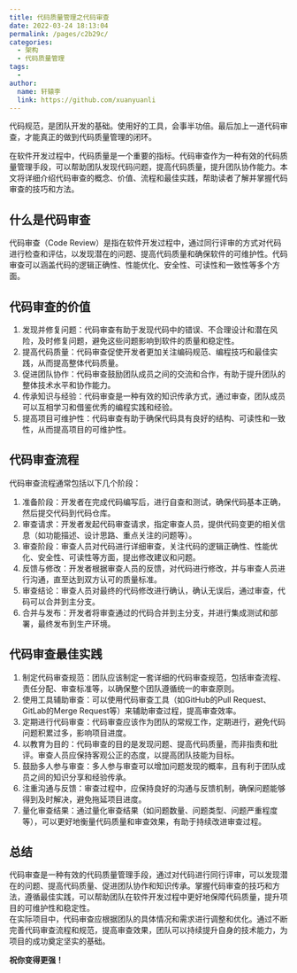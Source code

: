 ```yaml
---
title: 代码质量管理之代码审查
date: 2022-03-24 18:13:04
permalink: /pages/c2b29c/
categories:
  - 架构
  - 代码质量管理
tags:
  - 
author: 
  name: 轩辕李
  link: https://github.com/xuanyuanli
---
```



代码规范，是团队开发的基础。使用好的工具，会事半功倍。最后加上一道代码审查，才能真正的做到代码质量管理的闭环。  

在软件开发过程中，代码质量是一个重要的指标。代码审查作为一种有效的代码质量管理手段，可以帮助团队发现代码问题，提高代码质量，提升团队协作能力。本文将详细介绍代码审查的概念、价值、流程和最佳实践，帮助读者了解并掌握代码审查的技巧和方法。
<!-- more -->

## 什么是代码审查

代码审查（Code Review）是指在软件开发过程中，通过同行评审的方式对代码进行检查和评估，以发现潜在的问题、提高代码质量和确保软件的可维护性。代码审查可以涵盖代码的逻辑正确性、性能优化、安全性、可读性和一致性等多个方面。

## 代码审查的价值

1. 发现并修复问题：代码审查有助于发现代码中的错误、不合理设计和潜在风险，及时修复问题，避免这些问题影响到软件的质量和稳定性。
2. 提高代码质量：代码审查促使开发者更加关注编码规范、编程技巧和最佳实践，从而提高整体代码质量。
3. 促进团队协作：代码审查鼓励团队成员之间的交流和合作，有助于提升团队的整体技术水平和协作能力。
4. 传承知识与经验：代码审查是一种有效的知识传承方式，通过审查，团队成员可以互相学习和借鉴优秀的编程实践和经验。
5. 提高项目可维护性：代码审查有助于确保代码具有良好的结构、可读性和一致性，从而提高项目的可维护性。

## 代码审查流程

代码审查流程通常包括以下几个阶段：
1. 准备阶段：开发者在完成代码编写后，进行自查和测试，确保代码基本正确，然后提交代码到代码仓库。
2. 审查请求：开发者发起代码审查请求，指定审查人员，提供代码变更的相关信息（如功能描述、设计思路、重点关注的问题等）。
3. 审查阶段：审查人员对代码进行详细审查，关注代码的逻辑正确性、性能优化、安全性、可读性等方面，提出修改建议和问题。
4. 反馈与修改：开发者根据审查人员的反馈，对代码进行修改，并与审查人员进行沟通，直至达到双方认可的质量标准。
5. 审查结论：审查人员对最终的代码修改进行确认，确认无误后，通过审查，代码可以合并到主分支。
6. 合并与发布：开发者将审查通过的代码合并到主分支，并进行集成测试和部署，最终发布到生产环境。

## 代码审查最佳实践
1. 制定代码审查规范：团队应该制定一套详细的代码审查规范，包括审查流程、责任分配、审查标准等，以确保整个团队遵循统一的审查原则。
2. 使用工具辅助审查：可以使用代码审查工具（如GitHub的Pull Request、GitLab的Merge Request等）来辅助审查过程，提高审查效率。
3. 定期进行代码审查：代码审查应该作为团队的常规工作，定期进行，避免代码问题积累过多，影响项目进度。
4. 以教育为目的：代码审查的目的是发现问题、提高代码质量，而非指责和批评。审查人员应保持客观公正的态度，以提高团队技能为目标。
5. 鼓励多人参与审查：多人参与审查可以增加问题发现的概率，且有利于团队成员之间的知识分享和经验传承。
6. 注重沟通与反馈：审查过程中，应保持良好的沟通与反馈机制，确保问题能够得到及时解决，避免拖延项目进度。
7. 量化审查结果：通过量化审查结果（如问题数量、问题类型、问题严重程度等），可以更好地衡量代码质量和审查效果，有助于持续改进审查过程。

## 总结
代码审查是一种有效的代码质量管理手段，通过对代码进行同行评审，可以发现潜在的问题、提高代码质量、促进团队协作和知识传承。掌握代码审查的技巧和方法，遵循最佳实践，可以帮助团队在软件开发过程中更好地保障代码质量，提升项目的可维护性和稳定性。  
在实际项目中，代码审查应根据团队的具体情况和需求进行调整和优化。通过不断完善代码审查流程和规范，提高审查效果，团队可以持续提升自身的技术能力，为项目的成功奠定坚实的基础。

**祝你变得更强！**
